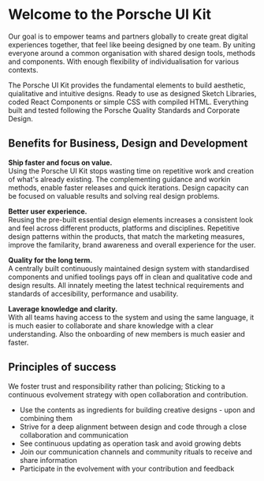 
# Welcome to the Porsche UI Kit

Our goal is to empower teams and partners globally to create great digital experiences together, that feel like beeing designed by one team. By uniting everyone around a common organisation with shared design tools, methods and components. With enough flexibility of individualisation for various contexts.
 
The Porsche UI Kit provides the fundamental elements to build aesthetic, quialitative and intuitive designs. Ready to use as designed Sketch Libraries, coded React Components or simple CSS with compiled HTML. Everything built and tested following the Porsche Quality Standards and Corporate Design.

## Benefits for Business, Design and Development

**Ship faster and focus on value.**  
Using the Porsche UI Kit stops wasting time on repetitive work and creation of what's already existing. The complementing guidance and workin methods, enable faster releases and quick iterations. Design capacity can be focused on valuable results and solving real design problems.

**Better user experience.**  
Reusing the pre-built essential design elements increases a consistent look and feel across different products, platforms and disciplines. Repetitive design patterns within the products, that match the marketing measures, improve the familarity, brand awareness and overall experience for the user.

**Quality for the long term.**  
A centrally built continuously maintained design system with standardised components and unified toolings pays off in clean and qualitative code and design results. All innately meeting the latest technical requirements and standards of accesibility, performance and usability.

**Laverage knowledge and clarity.**  
With all teams having access to the system and using the same language, it is much easier to collaborate and share knowledge with a clear understanding. Also the onboarding of new members is much easier and faster.


## Principles of success
We foster trust and responsibility rather than policing; Sticking to a continuous evolvement strategy with open collaboration and contribution.

* Use the contents as ingredients for building creative designs - upon and combining them
* Strive for a deep alignment between design and code through a close collaboration and communication
* See continuous updating as operation task and avoid growing debts
* Join our communication channels and community rituals to receive and share information
* Participate in the evolvement with your contribution and feedback
